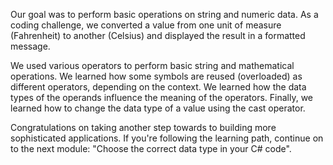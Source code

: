 Our goal was to perform basic operations on string and numeric data.  As a coding challenge, we converted a value from one unit of measure (Fahrenheit) to another (Celsius) and displayed the result in a formatted message.

We used various operators to perform basic string and mathematical operations.  We learned how some symbols are reused (overloaded) as different operators, depending on the context.  We learned how the data types of the operands influence the meaning of the operators.  Finally, we learned how to change the data type of a value using the cast operator.

Congratulations on taking another step towards to building more sophisticated applications.  If you're following the learning path, continue on to the next module: "Choose the correct data type in your C# code".